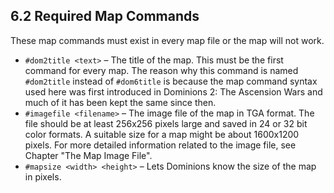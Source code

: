 6.2 Required Map Commands
------------------------

These map commands must exist in every map file or the map will not work.

* `#dom2title <text>` – The title of the map. This must be the first command for every map. The reason why this command is named `#dom2title` instead of `#dom6title` is because the map command syntax used here was first introduced in Dominions 2: The Ascension Wars and much of it has been kept the same since then.
* `#imagefile <filename>` – The image file of the map in TGA format. The file should be at least 256x256 pixels large and saved in 24 or 32 bit color formats. A suitable size for a map might be about 1600x1200 pixels. For more detailed information related to the image file, see Chapter "The Map Image File".
* `#mapsize <width> <height>` – Lets Dominions know the size of the map in pixels.
